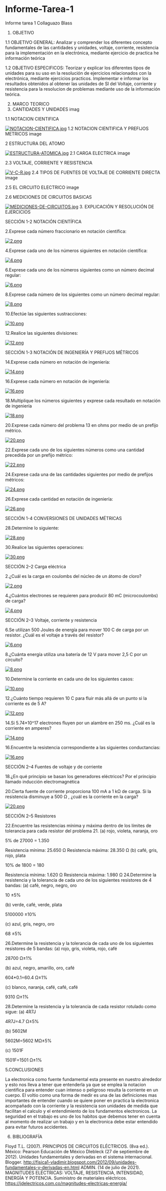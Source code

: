# Informe-Tarea-1
Informe tarea 1 Collaguazo Blass

1. OBJETIVO


1.1 OBJETIVO GENERAL:
Analizar y comprender los diferentes concepto fundamentales de las cantidades y unidades, voltaje, corriente, resistencia para la implementación en la electrónica, mediante ejercicio de practica he información teórica

1.2 OBJETIVO ESPECIFICOS:
Teorizar y explicar los diferentes tipos de unidades para su uso en la resolución de ejercicios relacionados con la electrónica, mediante ejercicios practicos.
Implementar e informar los resultados obtenidos al obtener las unidades de SI del Voltaje, corriente y resistencia para la resolucion de problemas mediante uso de la información teórica.

2. MARCO TEORICO
1. CANTIDADES Y UNIDADES
imag

1.1 NOTACION CIENTIFICA

[![NOTACION-CIENTIFICA.jpg](https://i.postimg.cc/q7yXNmCJ/NOTACION-CIENTIFICA.jpg)](https://postimg.cc/kVMtZvcz)
1.2 NOTACION CIENTIFICA Y PREFIJOS METRICOS
image

2 ESTRUCTURA DEL ATOMO

[![ESTRUCTURA-ATOMICA.jpg](https://i.postimg.cc/m2P9cd0v/ESTRUCTURA-ATOMICA.jpg)](https://postimg.cc/ykzxtT6j)
2.1 CARGA ELECTRICA
image

2.3 VOLTAJE, CORRIENTE Y RESISTENCIA

[![V-C-R.jpg](https://i.postimg.cc/3Nsx0ZGh/V-C-R.jpg)](https://postimg.cc/kRymkKwY)
2.4 TIPOS DE FUENTES DE VOLTAJE DE CORRIENTE DIRECTA
image

2.5 EL CIRCUITO ELECTRICO
image

2.6 MEDICIONES DE CIRCUITOS BASICAS

[![MEDICIONES-DE-CIRCUITOS.jpg](https://i.postimg.cc/WpHFPGhX/MEDICIONES-DE-CIRCUITOS.jpg)](https://postimg.cc/kDWXQtNb)
3. EXPLICACIÓN Y RESOLUCIÓN DE EJERCICIOS

SECCIÓN 1-2 NOTACIÓN CIENTÍFICA

2.Exprese cada número fraccionario en notación científica:

[![2.png](https://i.postimg.cc/QtS049MR/2.png)](https://postimg.cc/TLLVhPg9)

4.Exprese cada uno de los números siguientes en notación científica:

[![4.png](https://i.postimg.cc/vTgfrcx7/4.png)](https://postimg.cc/Cn0RYMNd)

6.Exprese cada uno de los números siguientes como un número decimal regular:

[![6.png](https://i.postimg.cc/3JG2W0TY/6.png)](https://postimg.cc/7fx5W6hW)

8.Exprese cada número de los siguientes como un número decimal regular:

[![8.png](https://i.postimg.cc/QNwpXkvf/8.png)](https://postimg.cc/Hj0Jz5YM)

10.Efectúe las siguientes sustracciones:

[![10.png](https://i.postimg.cc/13jVyDC9/10.png)](https://postimg.cc/mP7gw1Wq)

12.Realice las siguientes divisiones:

[![12.png](https://i.postimg.cc/gjz2V0SS/12.png)](https://postimg.cc/7GR4Dqy0)

SECCIÓN 1-3 NOTACIÓN DE INGENIERÍA Y PREFIJOS MÉTRICOS

14.Exprese cada número en notación de ingeniería:

[![14.png](https://i.postimg.cc/mkgTc5kK/14.png)](https://postimg.cc/S23B3VWG)

16.Exprese cada número en notación de ingeniería:

[![16.png](https://i.postimg.cc/MKXWqNhQ/16.png)](https://postimg.cc/XpSMgHNj)

18.Multiplique los números siguientes y exprese cada resultado en notación de ingeniería

[![18.png](https://i.postimg.cc/Hkyd75WW/18.png)](https://postimg.cc/Hrdfqr7F)

20.Exprese cada número del problema 13 en ohms por medio de un prefijo métrico.

[![20.png](https://i.postimg.cc/G2BZZnBL/20.png)](https://postimg.cc/Q934TPkw)

22.Exprese cada uno de los siguientes números como una cantidad precedida por un prefijo métrico:

[![22.png](https://i.postimg.cc/wj6n9mtb/22.png)](https://postimg.cc/CzQcNdsj)

24.Exprese cada una de las cantidades siguientes por medio de prefijos métricos:

[![24.png](https://i.postimg.cc/L5K0wYKD/24.png)](https://postimg.cc/7G9VTLLJ)

26.Exprese cada cantidad en notación de ingeniería:

[![26.png](https://i.postimg.cc/jdhk3S86/26.png)](https://postimg.cc/Tpp9pfvh)

SECCIÓN 1-4 CONVERSIONES DE UNIDADES MÉTRICAS

28.Determine lo siguiente:

[![28.png](https://i.postimg.cc/W13S96qj/28.png)](https://postimg.cc/crpQC3c5)

30.Realice las siguientes operaciones:

[![30.png](https://i.postimg.cc/vThLhcQc/30.png)](https://postimg.cc/bSGtNYSh)

SECCIÓN 2–2 Carga eléctrica

2.¿Cuál es la carga en coulombs del núcleo de un átomo de cloro?

[![2.png](https://i.postimg.cc/XYYGdsGK/2.png)](https://postimg.cc/KRC8yr54)

4.¿Cuántos electrones se requieren para producir 80 mC (microcoulombs) de carga?

[![4.png](https://i.postimg.cc/HxgT4LvG/4.png)](https://postimg.cc/4KWCXXTw)

SECCIÓN 2–3 Voltaje, corriente y resistencia

6.Se utilizan 500 Joules de energía para mover 100 C de carga por un resistor. ¿Cuál es el voltaje a través del resistor?

[![6.png](https://i.postimg.cc/B6pfTB1D/6.png)](https://postimg.cc/XGrP3FL7)

8.¿Cuánta energía utiliza una batería de 12 V para mover 2,5 C por un circuito?

[![8.png](https://i.postimg.cc/wv6SjRbB/8.png)](https://postimg.cc/sBNnnxzF)

10.Determine la corriente en cada uno de los siguientes casos:

[![10.png](https://i.postimg.cc/CxktCs31/10.png)](https://postimg.cc/w1x0gLT8)

12.¿Cuánto tiempo requieren 10 C para fluir más allá de un punto si la corriente es de 5 A?

[![12.png](https://i.postimg.cc/Y0L8rpk9/12.png)](https://postimg.cc/wRHDFY18)

14.Si 5.74×10^17 electrones fluyen por un alambre en 250 ms. ¿Cuál es la corriente en amperes?

[![14.png](https://i.postimg.cc/85Jn5dmN/14.png)](https://postimg.cc/JD8QYkF2)

16.Encuentre la resistencia correspondiente a las siguientes conductancias:

[![16.png](https://i.postimg.cc/rm33CZwD/16.png)](https://postimg.cc/gXygGDRp)

SECCIÓN 2–4 Fuentes de voltaje y de corriente

18.¿En qué principio se basan los generadores eléctricos?
Por el principio llamado inducción electromagnética

20.Cierta fuente de corriente proporciona 100 mA a 1 kΩ de carga. Si la resistencia disminuye a 500 Ω , ¿cuál es la corriente en la carga?

[![20.png](https://i.postimg.cc/x1fxHV3s/20.png)](https://postimg.cc/N5nkqVVT)

SECCIÓN 2–5 Resistores

22.Encuentre las resistencias mínima y máxima dentro de los límites de tolerancia para cada resistor del problema 21.
(a) rojo, violeta, naranja, oro

5% de 27000 = 1.350

Resistencia mínima: 25.650 Ω
Resistencia máxima: 28.350 Ω
(b) café, gris, rojo, plata

10% de 1800 = 180

Resistencia mínima: 1.620 Ω
Resistencia máxima: 1.980 Ω
24.Determine la resistencia y la tolerancia de cada uno de los siguientes resistores de 4 bandas:
(a) café, negro, negro, oro

10 ±5%

(b) verde, café, verde, plata

5100000 ±10%

(c) azul, gris, negro, oro

68 ±5%

26.Determine la resistencia y la tolerancia de cada uno de los siguientes resistores de 5 bandas:
(a) rojo, gris, violeta, rojo, café

28700 Ω±1%

(b) azul, negro, amarillo, oro, café

604*0.1=60.4 Ω±1%

(c) blanco, naranja, café, café, café

9310 Ω±1%

28.Determine la resistencia y la tolerancia de cada resistor rotulado como sigue:
(a) 4R7J

4R7J=4.7 Ω±5%

(b) 5602M

5602M=5602 MΩ±5%

(c) 1501F

1501F=1501 Ω±1%

5.CONCLUSIONES

La electronica como fuente fundamental esta presente en nuestro alrededor y esto nos lleva a tener que entenderla ya que se emplea la notacion cientifica para entender cuan intenso o peligroso resulta la corriente en un cuerpo.
El voltio como una forma de medir es una de las definiciones mas importantes de entender cuando se quiere poner en practica la electronica acompañado con la corriente y la resistencia son unidades de medida que facilitan el calculo y el entendimiento de los fundamentos electronicos.
La seguridad en el trabajo es uno de los habitos que debemos tener en cuenta al momento de realizar un trabajo y en la electronica debe estar entendido para evitar futuros accidentes.

6. BIBLIOGRAFÍA

Floyd T.L. (2007). PRINCIPIOS DE CIRCUITOS ELÉCTRICOS. (8va ed.). México: Pearson Educación de México
Dlebleck (27 de septiembre de 2012). Unidades fundamentales y derivadas en el sistema internacional. Blogger. http://fisica1-vladimir.blogspot.com/2012/09/unidades-fundamentales-y-derivadas-en.html
ADMIN. (14 de julio de 2021). MAGNITUDES ELÉCTRICAS: VOLTAJE, RESISTENCIA, INTENSIDAD, ENERGÍA Y POTENCIA. Suministro de materiales eléctricos. https://jdelectricos.com.co/magnitudes-electricas-energia/
